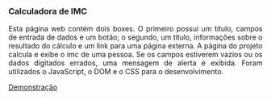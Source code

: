 ### Calculadora de IMC

<p align="justify">
Esta página web contém dois boxes. O primeiro possui um título, campos de entrada de dados e um botão; o segundo, um título, informações sobre o resultado do cálculo e um link para uma página externa. A página do projeto calcula e exibe o imc de uma pessoa. Se os campos estiverem vazios ou os dados digitados errados, uma mensagem de alerta é exibida. Foram utilizados o JavaScript, o DOM e o CSS para o desenvolvimento.
</p>

<a href="https://mayconfranca.github.io/calculadora-de-imc/">Demonstração</a>
